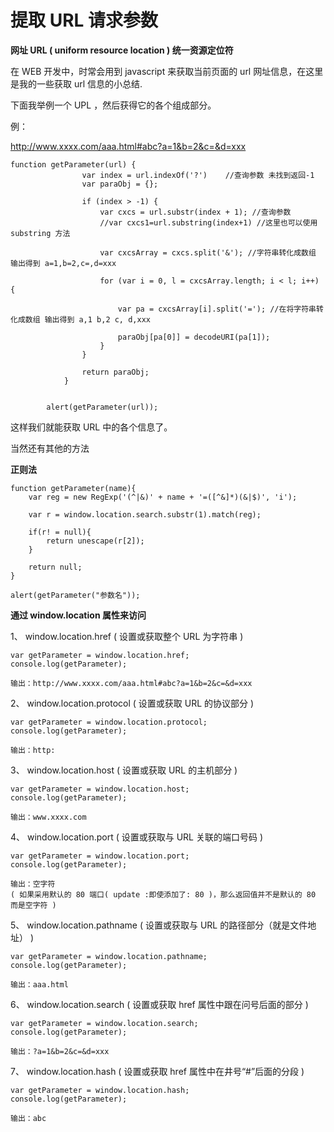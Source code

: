 # 提取 URL 请求参数

**网址 URL ( uniform resource location ) 统一资源定位符** 

在 WEB 开发中，时常会用到 javascript 来获取当前页面的 url 网址信息，在这里是我的一些获取 url 信息的小总结.

下面我举例一个 UPL ，然后获得它的各个组成部分。

例：

http://www.xxxx.com/aaa.html#abc?a=1&b=2&c=&d=xxx

```
function getParameter(url) {
				var index = url.indexOf('?')	//查询参数 未找到返回-1
				var paraObj = {};

				if (index > -1) {
					var cxcs = url.substr(index + 1); //查询参数
					//var cxcs1=url.substring(index+1) //这里也可以使用 substring 方法

					var cxcsArray = cxcs.split('&'); //字符串转化成数组  输出得到 a=1,b=2,c=,d=xxx

					for (var i = 0, l = cxcsArray.length; i < l; i++) {
						
						var pa = cxcsArray[i].split('='); //在将字符串转化成数组 输出得到 a,1 b,2 c, d,xxx
						
						paraObj[pa[0]] = decodeURI(pa[1]);
					}
				}
				
				return paraObj;
			}


		alert(getParameter(url));

```

这样我们就能获取 URL 中的各个信息了。

当然还有其他的方法

**正则法**

```
function getParameter(name){
	var reg = new RegExp('(^|&)' + name + '=([^&]*)(&|$)', 'i');

	var r = window.location.search.substr(1).match(reg);

	if(r! = null){
		return unescape(r[2]);
	}

	return null;
}

alert(getParameter("参数名"));

```

**通过 window.location 属性来访问**


1、 window.location.href ( 设置或获取整个 URL 为字符串 )

```
var getParameter = window.location.href;
console.log(getParameter);

输出：http://www.xxxx.com/aaa.html#abc?a=1&b=2&c=&d=xxx

```

2、 window.location.protocol ( 设置或获取 URL 的协议部分 )

```
var getParameter = window.location.protocol;
console.log(getParameter);

输出：http:
```

3、 window.location.host ( 设置或获取 URL 的主机部分 )

```
var getParameter = window.location.host;
console.log(getParameter);

输出：www.xxxx.com

```

4、 window.location.port ( 设置或获取与 URL 关联的端口号码 )

```
var getParameter = window.location.port;
console.log(getParameter);

输出：空字符
( 如果采用默认的 80 端口( update :即使添加了: 80 )，那么返回值并不是默认的 80 而是空字符 )

```

5、 window.location.pathname ( 设置或获取与 URL 的路径部分（就是文件地址） )

```
var getParameter = window.location.pathname;
console.log(getParameter);

输出：aaa.html

```

6、 window.location.search ( 设置或获取 href 属性中跟在问号后面的部分 )

```
var getParameter = window.location.search;
console.log(getParameter);

输出：?a=1&b=2&c=&d=xxx

```

7、 window.location.hash ( 设置或获取 href 属性中在井号“#”后面的分段 )

```
var getParameter = window.location.hash;
console.log(getParameter);

输出：abc

```



















